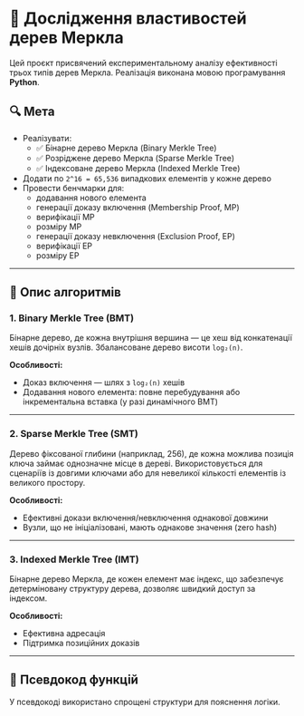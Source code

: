# 🧪 Дослідження властивостей дерев Меркла

Цей проєкт присвячений експериментальному аналізу ефективності трьох типів дерев Меркла. Реалізація виконана мовою програмування **Python**. 

## 🔍 Мета

- Реалізувати:
  - ✅ Бінарне дерево Меркла (Binary Merkle Tree)
  - ✅ Розріджене дерево Меркла (Sparse Merkle Tree)
  - ✅ Індексоване дерево Меркла (Indexed Merkle Tree)
- Додати по `2^16 = 65,536` випадкових елементів у кожне дерево
- Провести бенчмарки для:
  - додавання нового елемента
  - генерації доказу включення (Membership Proof, MP)
  - верифікації MP
  - розміру MP
  - генерації доказу невключення (Exclusion Proof, EP)
  - верифікації EP
  - розміру EP

---

## 🌳 Опис алгоритмів

### 1. Binary Merkle Tree (BMT)

Бінарне дерево, де кожна внутрішня вершина — це хеш від конкатенації хешів дочірніх вузлів. Збалансоване дерево висоти `log₂(n)`.

**Особливості:**
- Доказ включення — шлях з `log₂(n)` хешів
- Додавання нового елемента: повне перебудування або інкрементальна вставка (у разі динамічного BMT)

---

### 2. Sparse Merkle Tree (SMT)

Дерево фіксованої глибини (наприклад, 256), де кожна можлива позиція ключа займає однозначне місце в дереві. Використовується для сценаріїв із довгими ключами або для невеликої кількості елементів із великого простору.

**Особливості:**
- Ефективні докази включення/невключення однакової довжини
- Вузли, що не ініціалізовані, мають однакове значення (zero hash)

---

### 3. Indexed Merkle Tree (IMT)

Бінарне дерево Меркла, де кожен елемент має індекс, що забезпечує детерміновану структуру дерева, дозволяє швидкий доступ за індексом.

**Особливості:**
- Ефективна адресація
- Підтримка позиційних доказів

---

## 🧠 Псевдокод функцій

У псевдокоді використано спрощені структури для пояснення логіки.
